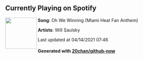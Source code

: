 ## Currently Playing on Spotify

[<img align="left" width="100" src="https://i.scdn.co/image/ab67616d00001e023a5fe3a2aa3586eb1d3c8793">](https://open.spotify.com/album/4pwcUkERNjFzul0jFirApx)

**Song**: Oh We Winning (Miami Heat Fan Anthem)

**Artists**: Will Saulsky

Last updated at 04/14/2021 07:46

#### Generated with [20chan/github-now](https://github.com/20chan/github-now)